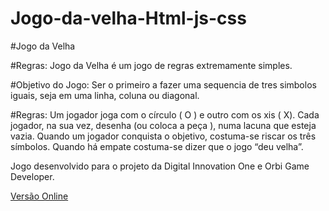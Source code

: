# Jogo-da-velha-Html-js-css

#Jogo da Velha 

#Regras:
Jogo da Velha é um jogo de regras extremamente simples.

#Objetivo do Jogo:
Ser o primeiro a fazer uma sequencia de tres simbolos iguais, seja em uma linha, coluna ou diagonal.

#Regras:
Um jogador joga com o círculo ( O ) e outro com os xis ( X).
Cada  jogador, na sua vez, desenha (ou coloca a peça ), numa lacuna que esteja vazia.
Quando um jogador conquista o objetivo, costuma-se riscar os três símbolos.
Quando há empate costuma-se dizer que o jogo “deu velha”.

Jogo desenvolvido para o projeto da Digital Innovation One e Orbi Game Developer.

[Versão Online](https://mos2077.github.io/Jogo-da-velha-Html-js-css/)
